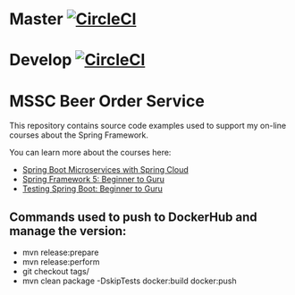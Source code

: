 # Master  [![CircleCI](https://dl.circleci.com/status-badge/img/gh/JackAubrey/spring-cloud-mssc-beer-order-service/tree/master.svg?style=svg)](https://dl.circleci.com/status-badge/redirect/gh/JackAubrey/spring-cloud-mssc-beer-order-service/tree/master)
# Develop [![CircleCI](https://dl.circleci.com/status-badge/img/gh/JackAubrey/spring-cloud-mssc-beer-order-service/tree/develop.svg?style=svg)](https://dl.circleci.com/status-badge/redirect/gh/JackAubrey/spring-cloud-mssc-beer-order-service/tree/develop)

# MSSC Beer Order Service

This repository contains source code examples used to support my on-line courses about the Spring Framework.

You can learn more about the courses here:
* [Spring Boot Microservices with Spring Cloud](https://www.udemy.com/spring-boot-microservices-with-spring-cloud-beginner-to-guru/?couponCode=GIT_HUB2)
* [Spring Framework 5: Beginner to Guru](https://www.udemy.com/course/spring-framework-5-beginner-to-guru/?couponCode=GITHUB_SFGPETCLINIC)
* [Testing Spring Boot: Beginner to Guru](https://www.udemy.com/testing-spring-boot-beginner-to-guru/?couponCode=GITHUB_REPO_SF5B2G)

## Commands used to push to DockerHub and manage the version:
* mvn release:prepare
* mvn release:perform
* git checkout tags/<TAG>
* mvn clean package -DskipTests docker:build docker:push